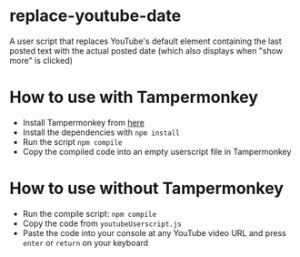 # replace-youtube-date

A user script that replaces YouTube's default element containing the last posted
text with the actual posted date (which also displays when "show more" is
clicked)

# How to use with Tampermonkey

- Install Tampermonkey from
  [here](https://chrome.google.com/webstore/detail/tampermonkey/dhdgffkkebhmkfjojejmpbldmpobfkfo?hl=en)
- Install the dependencies with `npm install`
- Run the script `npm compile`
- Copy the compiled code into an empty userscript file in Tampermonkey

# How to use without Tampermonkey

- Run the compile script: `npm compile`
- Copy the code from `youtubeUserscript.js`
- Paste the code into your console at any YouTube video URL and press `enter` or `return` on your keyboard
